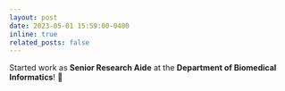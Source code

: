 ```yaml
---
layout: post
date: 2023-05-01 15:59:00-0400
inline: true
related_posts: false
---
```


Started work as **Senior Research Aide** at the **Department of Biomedical Informatics**! :microscope:
